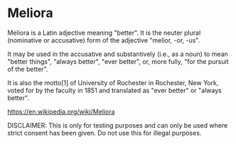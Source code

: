 # Meliora
Meliora is a Latin adjective meaning "better". It is the neuter plural (nominative or accusative) form of the adjective "melior, -or, -us".

It may be used in the accusative and substantively (i.e., as a noun) to mean "better things", "always better", "ever better", or, more fully, "for the pursuit of the better".

It is also the motto[1] of University of Rochester in Rochester, New York, voted for by the faculty in 1851 and translated as "ever better" or "always better".

https://en.wikipedia.org/wiki/Meliora

DISCLAIMER: This is only for testing purposes and can only be used where strict consent has been given. Do not use this for illegal purposes.
